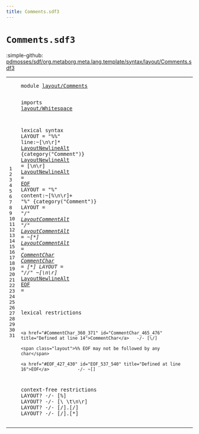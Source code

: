 ```yaml
---
title: Comments.sdf3
---
```


# `Comments.sdf3`

:simple-github: [pdmosses/sdf/org.metaborg.meta.lang.template/syntax/layout/Comments.sdf3]

[pdmosses/sdf/org.metaborg.meta.lang.template/syntax/layout/Comments.sdf3]: https://github.com/pdmosses/sdf/blob/master/org.metaborg.meta.lang.template/syntax/layout/Comments.sdf3 "The source file on GitHub"

<div class="TemplateLang"><table class="highlighttable"><tbody><tr><td class="linenos"><div class="linenodiv"><pre><span></span>1
2
3
4
5
6
7
8
9
10
11
12
13
14
15
16
17
18
19
20
21
22
23
24
25
26
27
28
29
30
31
</pre></div></td>
<td class="code"><pre><code><span class="keyword">module</span> <a href="../../symbols/Symbols.sdf3#layout/Comments_32_47" id="layout/Comments_7_22" title="Referenced at ../../symbols/Symbols.sdf3 line 3">layout/Comments</a>

<span class="keyword">imports</span>
  <a href="../Whitespace.sdf3#layout/Whitespace_7_24" id="layout/Whitespace_34_51" title="Defined at ../Whitespace.sdf3 line 1">layout/Whitespace</a>
 
<span class="keyword">lexical syntax</span>
        <span class="keyword">LAYOUT</span> = <span class="cons_Lit">"%%"</span> <span id="line_84_88" title="Not referenced locally, nor via imports">line</span>:~[\n\r]* <a href="#LayoutNewlineAlt_138_154" id="LayoutNewlineAlt_98_114" title="Defined at line 8, 9">LayoutNewlineAlt</a>        {category("Comment")}
        <a href="#LayoutNewlineAlt_406_422" id="LayoutNewlineAlt_138_154" title="Referenced at line 15">LayoutNewlineAlt</a> = [\n\r]
        <a href="#LayoutNewlineAlt_406_422" id="LayoutNewlineAlt_165_181" title="Referenced at line 15">LayoutNewlineAlt</a> = <a href="#EOF_427_430" id="EOF_184_187" title="Defined at line 16">EOF</a>
    <span class="keyword">LAYOUT</span> = <span class="cons_Lit">"%"</span> <span id="content_205_212" title="Not referenced locally, nor via imports">content</span>:~[\%\n\r]+ <span class="cons_Lit">"%"</span>        {category("Comment")}
    <span class="keyword">LAYOUT</span> = <span class="cons_Lit">"/*"</span> <a href="#LayoutCommentAlt_296_312" id="LayoutCommentAlt_268_284" title="Defined at line 12, 13">LayoutCommentAlt</a>* <span class="cons_Lit">"*/"</span> 
    <a href="#LayoutCommentAlt_268_284" id="LayoutCommentAlt_296_312" title="Referenced at line 11">LayoutCommentAlt</a> = ~[\*]
    <a href="#LayoutCommentAlt_268_284" id="LayoutCommentAlt_325_341" title="Referenced at line 11">LayoutCommentAlt</a> = <a href="#CommentChar_360_371" id="CommentChar_344_355" title="Defined at line 14">CommentChar</a>
    <a href="#CommentChar_465_476" id="CommentChar_360_371" title="Referenced at line 20">CommentChar</a> = [\*]
    <span class="keyword">LAYOUT</span> = <span class="cons_Lit">"//"</span> ~[\n\r]* <a href="#LayoutNewlineAlt_138_154" id="LayoutNewlineAlt_406_422" title="Defined at line 8, 9">LayoutNewlineAlt</a>
    <a href="#EOF_537_540" id="EOF_427_430" title="Referenced at line 24">EOF</a> = 
    
<span class="keyword">lexical restrictions</span>

    <a href="#CommentChar_360_371" id="CommentChar_465_476" title="Defined at line 14">CommentChar</a>   -/- [\/]

    <span class="layout">%% EOF may not be followed by any char</span>

    <a href="#EOF_427_430" id="EOF_537_540" title="Defined at line 16">EOF</a>           -/- ~[]          
       

<span class="keyword">context-free restrictions</span> 
    <span class="keyword">LAYOUT</span>? -/- [\%]
    <span class="keyword">LAYOUT</span>? -/- [\ \t\n\r]
    <span class="keyword">LAYOUT</span>? -/- [\/].[\/]
    <span class="keyword">LAYOUT</span>? -/- [\/].[\*]
</code></pre></td></tr></tbody></table></div>